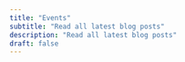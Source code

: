 ```yaml
---
title: "Events"
subtitle: "Read all latest blog posts"
description: "Read all latest blog posts"
draft: false
---
```


